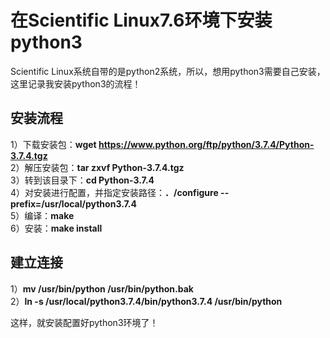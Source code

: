 在Scientific Linux7.6环境下安装python3
===
Scientific Linux系统自带的是python2系统，所以，想用python3需要自己安装，这里记录我安装python3的流程！    

安装流程     
---
1）下载安装包：**wget https://www.python.org/ftp/python/3.7.4/Python-3.7.4.tgz**     
2）解压安装包：**tar zxvf Python-3.7.4.tgz**    
3）转到该目录下：**cd Python-3.7.4**         
4）对安装进行配置，并指定安装路径：**．/configure --prefix=/usr/local/python3.7.4**      
5）编译：**make**         
6）安装：**make install**       

建立连接    
---
1）**mv /usr/bin/python /usr/bin/python.bak**    
2）**ln -s /usr/local/python3.7.4/bin/python3.7.4 /usr/bin/python**     

这样，就安装配置好python3环境了！
